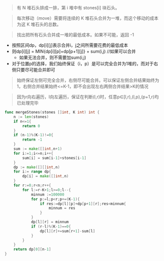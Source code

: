 >有 N 堆石头排成一排，第 i 堆中有 stones[i] 块石头。

>每次移动（move）需要将连续的 K 堆石头合并为一堆，而这个移动的成本为这 K 堆石头的总数。

>找出把所有石头合并成一堆的最低成本。如果不可能，返回 -1 

- 按照区间dp，dp[i][j]表示合并i，j之间所需要花费的最低成本
- 则dp[i][j] = MIN{dp[i][p]+dp[p+1][j]} + sum(i,j) //如果可以合并
  - 如果无法合并，则不需要加sum(i,j)
- 对于位置p的选择，我们始终保证（i，p）是可以完全合并为1堆的，而对于右侧只要尽可能合并即可
>始终保证左侧可完全合并，右侧尽可能合并。可以保证左侧合并结果始终为1，右侧合并结果始终<=K-1，即不会出现左右两侧合并结果>K的情况



>因为r向右遍历，l向左遍历，保证在判断(l,r)时，任意p∈[l,r),(l,p),(p+1,r)均已处理完毕

```go
func mergeStones(stones []int, K int) int {
    n := len(stones)
    if n<=1{
        return 0
    }
    if (n-1)%(K-1)!=0{
        return -1
    }
    sum := make([]int,n+1)
    for i:=1;i<=n;i++{
        sum[i] = sum[i-1]+stones[i-1]
    }
    dp := make([][]int,n)
    for i:= range dp{
        dp[i] = make([]int,n)
    }
    for r:=0;r<n;r++{
        for l:=r-K+1;l>=0;l--{
            minnum :=100000
            for p:=l;p<r;p+=(K-1){
                if res:=dp[l][p]+dp[p+1][r];res<minnum{
                    minnum = res
                }
            }
            dp[l][r] = minnum
            if (r-l)%(K-1)==0{
                dp[l][r]+=sum[r+1]-sum[l]
            }
        }
    }
    return dp[0][n-1]
}
```